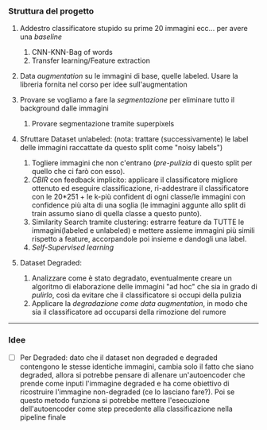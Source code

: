 ### Struttura del progetto

1. Addestro classificatore stupido su prime 20 immagini ecc... per avere una *baseline*
	1. CNN-KNN-Bag of words
	2. Transfer learning/Feature extraction

2. Data *augmentation* su le immagini di base, quelle labeled. Usare la libreria fornita nel corso per idee sull'augmentation

3. Provare se vogliamo a fare la *segmentazione* per eliminare tutto il background dalle immagini
	1. Provare segmentazione tramite superpixels

4. Sfruttare Dataset unlabeled: (nota: trattare (successivamente) le label delle immagini raccattate da questo split come "noisy labels")
	1. Togliere immagini che non c'entrano (*pre-pulizia* di questo split per quello che ci farò con esso).
	2. *CBIR* con feedback implicito: applicare il classificatore migliore ottenuto ed eseguire classificazione, ri-addestrare il classificatore con le 20*251 + le k-più confident di ogni classe/le immagini con confidence più alta di una soglia (le immagini aggunte allo split di train assumo siano di quella classe a questo punto).
	3. Similarity Search tramite clustering: estrarre feature da TUTTE le immagini(labeled e unlabeled) e mettere assieme immagini più simili rispetto a feature, accorpandole poi insieme e dandogli una label.
 	4. *Self-Supervised learning*


5. Dataset Degraded:
	1. Analizzare come è stato degradato, eventualmente creare un algoritmo di elaborazione delle immagini "ad hoc" che sia in grado di *pulirlo*, così da evitare che il classificatore si occupi della pulizia
	2. Applicare la *degradazione come data augmentation*, in modo che sia il classificatore ad occuparsi della rimozione del rumore

---

### Idee
- [ ] Per Degraded: dato che il dataset non degraded e degraded contengono le stesse identiche immagini, cambia solo il fatto che siano degraded, allora si potrebbe pensare di allenare un'autoencoder che prende come inputi l'immagine degraded e ha come obiettivo di ricostruire l'immagine non-degraded (ce lo lasciano fare?). Poi se questo metodo funziona si potrebbe mettere l'esecuzione dell'autoencoder come step precedente alla classificazione nella pipeline finale


